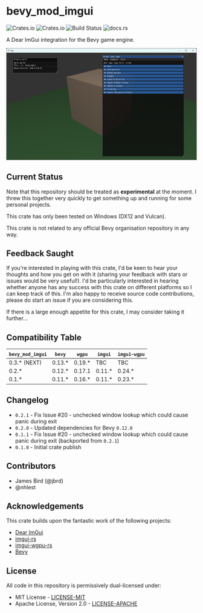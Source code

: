# bevy_mod_imgui

![Crates.io](https://img.shields.io/crates/v/bevy_mod_imgui)
![Crates.io](https://img.shields.io/crates/l/bevy_mod_imgui)
![Build Status](https://github.com/jbrd/bevy_mod_imgui/actions/workflows/rust.yml/badge.svg)
![docs.rs](https://img.shields.io/docsrs/bevy_mod_imgui)

A Dear ImGui integration for the Bevy game engine.

![bevy_mod_imgui screenshot](media/screenshot.png)

## Current Status

Note that this repository should be treated as **experimental** at the moment. I threw this together very
quickly to get something up and running for some personal projects.

This crate has only been tested on Windows (DX12 and Vulcan).

This crate is not related to any official Bevy organisation repository in any way.

## Feedback Saught

If you're interested in playing with this crate, I'd be keen to hear your thoughts and how you get on with it (sharing your feedback with stars or issues would be very useful!). I'd be particularly interested in hearing whether anyone has any success with this crate on different platforms so I can keep track of this. I'm also happy to receive source code contributions, please do start an issue if you are considering this.

If there is a large enough appetite for this crate, I may consider taking it further...

## Compatibility Table

|`bevy_mod_imgui`|`bevy`  |`wgpu`  |`imgui` |`imgui-wgpu`|
|----------------|--------|--------|--------|------------|
| 0.3.* (NEXT)   | 0.13.* | 0.19.* | TBC    | TBC        |
| 0.2.*          | 0.12.* | 0.17.1 | 0.11.* | 0.24.*     |
| 0.1.*          | 0.11.* | 0.16.* | 0.11.* | 0.23.*     |

## Changelog

* `0.2.1` - Fix Issue #20 - unchecked window lookup which could cause panic during exit
* `0.2.0` - Updated dependencies for Bevy `0.12.0`
* `0.1.1` - Fix Issue #20 - unchecked window lookup which could cause panic during exit (backported from `0.2.1`)
* `0.1.0` - Initial crate publish

## Contributors

* James Bird (@jbrd)
* @nhlest

## Acknowledgements

This crate builds upon the fantastic work of the following projects:

  * [Dear ImGui](https://github.com/ocornut/imgui)
  * [imgui-rs](https://github.com/imgui-rs/imgui-rs)
  * [imgui-wgpu-rs](https://github.com/Yatekii/imgui-wgpu-rs)
  * [Bevy](https://github.com/bevyengine/bevy)

## License

All code in this repository is permissively dual-licensed under:

* MIT License - [LICENSE-MIT](LICENSE-MIT)
* Apache License, Version 2.0 - [LICENSE-APACHE](LICENSE-APACHE)
